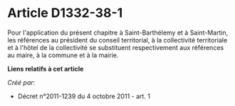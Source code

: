 # Article D1332-38-1

Pour l'application du présent chapitre à Saint-Barthélemy et à Saint-Martin, les références au président du conseil
territorial, à la collectivité territoriale et à l'hôtel de la collectivité se substituent respectivement aux références au
maire, à la commune et à la mairie.

**Liens relatifs à cet article**

_Créé par_:

  - Décret n°2011-1239 du 4 octobre 2011 - art. 1
